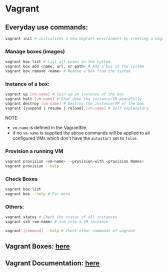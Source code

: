 # Vagrant

## Everyday use commands:
```bash
vagrant init # initializes a new Vagrant environment by creating a Vagrantfile
```
### Manage boxes (images)
```bash
vagrant box list # List all boxes on the system
vagrant box add <name, url, or path> # Add a box to the system
vagrant box remove <name> # Remove a box from the system
```

### Instance of a box:
```bash
vagrant up [vm-name] # Spin up an instance of the box
vagrant halt [vm-name] # Shut down the instance/VM peacefully
vagrant destroy [vm-name] # Destroy the instance/VM of the box
vagrant [suspend | resume | reload] [vm-name] # Self explanatory
```

NOTE: 
- ```vm-name``` is defined in the Vagrantfile.
- if no ```vm-name``` is supplied the above commands will be applied to all \
	configured VMs which don't have the `autostart` set to `false`.

### Provision a running VM
```bash
vagrant provision <vm-name> --provision-with <provision Names>
vagrant provision --help
```

### Check Boxes
```bash
vagrant box list
vagrant box --help # For more
```

### Others:
```bash
vagrant status # Check the status of all instances
vagrant ssh <vm-name> # ssh into a VM instance

vagrant [command] --help # Check other commands of vagrant
```

## Vagrant Boxes: [here](https://app.vagrantup.com/boxes/search)
## Vagrant Documentation: [here](https://www.vagrantup.com/docs/index)
